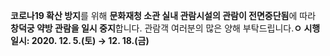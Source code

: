 **코로나19 확산 방지**를 위해 **문화재청 소관 실내 관람시설의 관람이 전면중단됨**에 따라 **창덕궁 약방 관람을 일시 중지**합니다. 관람객 여러분의 많은 양해 부탁드립니다.**ㅇ 시행일시: 2020. 12. 5.(토) → 12. 18.(금)**